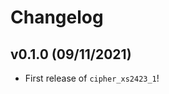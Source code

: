 # Changelog

<!--next-version-placeholder-->

## v0.1.0 (09/11/2021)

- First release of `cipher_xs2423_1`!